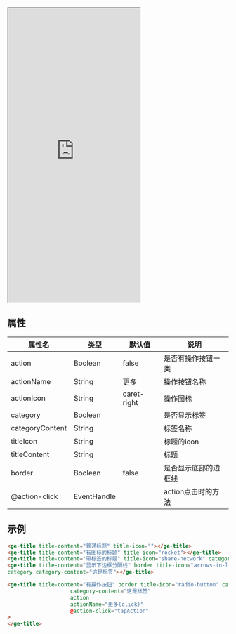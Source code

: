 <div class="simulator">
    <iframe src="https://jamechou.github.io/geui-h5/#/pages/component/title" height="670px"></iframe>
</div>

## 属性
| 属性名           | 类型     | 默认值   | 说明              |
|-----------------|----------|----------|-----------------------|
|action         |Boolean    |false      |是否有操作按钮一类|
|actionName     |String     |更多        |操作按钮名称|
|actionIcon     |String     |caret-right|操作图标|
|category       |Boolean    |           |是否显示标签|
|categoryContent|String     |           |标签名称|
|titleIcon      |String     |           |标题的icon|
|titleContent   |String     |           |标题|
|border         |Boolean    |false      |是否显示底部的边框线|
|@action-click  |EventHandle|           |action点击时的方法|

## 示例 

```html
<ge-title title-content="普通标题" title-icon=""></ge-title>
<ge-title title-content="有图标的标题" title-icon="rocket"></ge-title>
<ge-title title-content="带标签的标题" title-icon="share-network" category category-content="这是标签"></ge-title>
<ge-title title-content="显示下边框分隔线" border title-icon="arrows-in-line-vertical" 
category category-content="这是标签"></ge-title>

<ge-title title-content="有操作按钮" border title-icon="radio-button" category
                    category-content="这是标签"
                    action
                    actionName="更多(click)"
                    @action-click="tapAction"
>
</ge-title>
```